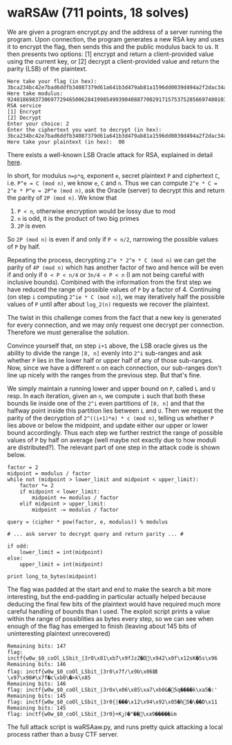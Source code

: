# waRSAw (711 points, 18 solves)

We are given a program encrypt.py and the address of a server running the program.
Upon connection, the program generates a new RSA key and uses it to encrypt the flag, then sends this and the public modulus back to us. It then presents two options: [1] encrypt and return a client-provided value using the current key, or [2] decrypt a client-provided value and return the parity (LSB) of the plaintext.


```Welcome to RSA encryption oracle!
Here take your flag (in hex):  3bca234bc42e7bad6ddfb34087379d61a641b3d479ab81a1596dd0039d494a2f2dac34a84ea164d4d32c71b4c1c4f0fc8578a2351d56835ca5e29c10c7159aa2a06fccb04f6a78b2bad9f6ae6a5a2d28d517e2db1b4afa32c1ad7069ac911efe0c613f549feddd999654564962efca072eafc00513fb787accaaa669ea43cab3
Here take modulus:  92401869837306977294650062841998549939040887700291715753752856697480103414693811412477653726273704373726166706255039340501057500321883555397456175481567491772576064447048367968512697492739285702706678102637780437395436063586692324627652276064622882449368388496256736344111756633249154600280404636361369082973
RSA service
[1] Encrypt
[2] Decrypt
Enter your choice: 2
Enter the ciphertext you want to decrypt (in hex): 3bca234bc42e7bad6ddfb34087379d61a641b3d479ab81a1596dd0039d494a2f2dac34a84ea164d4d32c71b4c1c4f0fc8578a2351d56835ca5e29c10c7159aa2a06fccb04f6a78b2bad9f6ae6a5a2d28d517e2db1b4afa32c1ad7069ac911efe0c613f549feddd999654564962efca072eafc00513fb787accaaa669ea43cab3
Here take your plaintext (in hex):  00
```

There exists a well-known LSB Oracle attack for RSA, explained in detail [here](https://github.com/ashutosh1206/Crypton/tree/master/RSA-encryption/Attack-LSBit-Oracle).

In short, for modulus `n=p*q`, exponent `e`, secret plaintext `P` and ciphertext `C`, i.e. `P^e = C (mod n)`, we know `e`, `C` and `n`. Thus we can compute `2^e * C = 2^e * P^e = 2P^e (mod n)`, ask the Oracle (server) to decrypt this and return the parity of `2P (mod n)`. We know that
1. `P < n`, otherwise encryption would be lossy due to mod
2. `n` is odd, it is the product of two big primes
3. `2P` is even

So `2P (mod n)` is even if and only if `P < n/2`, narrowing the possible values of `P` by half.

Repeating the process, decrypting `2^e * 2^e * C (mod n)` we can get the parity of `4P (mod n)` which has another factor of two and hence will be even if and only if `0 < P < n/4` or `3n/4 < P < n` (I am not being careful with inclusive bounds). Combined with the information from the first step we have reduced the range of possible values of `P` by a factor of 4. Continuing (on step `i` computing `2^ie * C (mod n)`), we may iteratively half the possible values of `P` until after about `log_2(n)` requests we recover the plaintext.

The twist in this challenge comes from the fact that a new key is generated for every connection, and we may only request one decrypt per connection. Therefore we must generalise the solution.

Convince yourself that, on step `i+1` above, the LSB oracle gives us the ability to divide the range `[0, n]` evenly into `2^i` sub-ranges and ask whether `P` lies in the lower half or upper half of any of those sub-ranges. Now, since we have a different `n` on each connection, our sub-ranges don't line up nicely with the ranges from the previous step. But that's fine.

We simply maintain a running lower and upper bound on `P`, called `L` and `U` resp. In each iteration, given an `n`, we compute `i` such that both these bounds lie inside one of the `2^i` even partitions of `[0, n]` and that the halfway point inside this partition lies between `L` and `U`. Then we request the parity of the decryption of `2^((i+1)*e) * c (mod n)`, telling us whether `P` lies above or below the midpoint, and update either our upper or lower bound accordingly. Thus each step we further restrict the range of possible values of `P` by half on average (well maybe not exactly due to how moduli are distributed?). The relevant part of one step in the attack code is shown below.

```
factor = 2
midpoint = modulus / factor
while not (midpoint > lower_limit and midpoint < upper_limit):
    factor *= 2
    if midpoint < lower_limit:
        midpoint += modulus / factor
    elif midpoint > upper_limit:
        midpoint -= modulus / factor

query = (cipher * pow(factor, e, modulus)) % modulus

# ... ask server to decrypt query and return parity ... #

if odd:
    lower_limit = int(midpoint)
else:
    upper_limit = int(midpoint)

print long_to_bytes(midpoint)
```

The flag was padded at the start and end to make the search a bit more interesting, but the end-padding in particular actually helped because deducing the final few bits of the plaintext would have required much more careful handling of bounds than I used. The exploit script prints a value within the range of possiblities as bytes every step, so we can see when enough of the flag has emerged to finish (leaving about 145 bits of uninteresting plaintext unrecovered)

```
Remaining bits: 147
flag: inctf{w0w_$0_coOl_LSbit_|3r0\x81\xb7\x9fJzZ�D\x942\x0f\x12sK�5s\x96
Remaining bits: 146
flag: inctf{w0w_$0_coOl_LSbit_|3r0\x7f/\x9b\x06媜\x97\x98#\x7f�c\xb0\�>k\x85
Remaining bits: 146
flag: inctf{w0w_$0_coOl_LSbit_|3r0x\x06\x85\xa7\xb0&�5q����k\xa5�:'
Remaining bits: 145
flag: inctf{w0w_$0_coOl_LSbit_|3r0{|���\x12\x94\x92\x85�h5�\��D\x11
Remaining bits: 145
flag: inctf{w0w_$0_coOl_LSbit_|3r0}+Kڒ)�"��\xa9�����im
```

The full attack script is waRSAaw.py, and runs pretty quick attacking a local process rather than a busy CTF server.